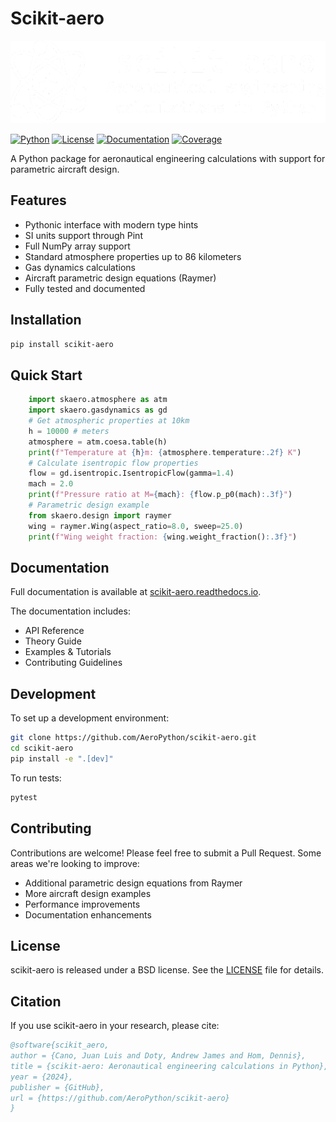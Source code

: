 # Scikit-aero

![Scikit-aero Logo](docs/source/_static/logo.webp)

[![Python](https://img.shields.io/badge/Python-3.8%2B-blue)](https://python.org)
[![License](https://img.shields.io/pypi/l/scikit-aero.svg)](LICENSE)
[![Documentation](https://readthedocs.org/projects/scikit-aero/badge/?version=latest)](https://scikit-aero.readthedocs.io/)
[![Coverage](https://codecov.io/gh/AeroPython/scikit-aero/branch/master/graph/badge.svg)](https://codecov.io/gh/AeroPython/scikit-aero)

A Python package for aeronautical engineering calculations with support for parametric aircraft design.

## Features

- Pythonic interface with modern type hints
- SI units support through Pint
- Full NumPy array support
- Standard atmosphere properties up to 86 kilometers
- Gas dynamics calculations
- Aircraft parametric design equations (Raymer)
- Fully tested and documented

## Installation

```bash
pip install scikit-aero
```
## Quick Start

```python
    import skaero.atmosphere as atm
    import skaero.gasdynamics as gd
    # Get atmospheric properties at 10km
    h = 10000 # meters
    atmosphere = atm.coesa.table(h)
    print(f"Temperature at {h}m: {atmosphere.temperature:.2f} K")
    # Calculate isentropic flow properties
    flow = gd.isentropic.IsentropicFlow(gamma=1.4)
    mach = 2.0
    print(f"Pressure ratio at M={mach}: {flow.p_p0(mach):.3f}")
    # Parametric design example
    from skaero.design import raymer
    wing = raymer.Wing(aspect_ratio=8.0, sweep=25.0)
    print(f"Wing weight fraction: {wing.weight_fraction():.3f}")
```


## Documentation

Full documentation is available at [scikit-aero.readthedocs.io](https://scikit-aero.readthedocs.io/).

The documentation includes:
- API Reference
- Theory Guide
- Examples & Tutorials
- Contributing Guidelines

## Development

To set up a development environment:
```bash
git clone https://github.com/AeroPython/scikit-aero.git
cd scikit-aero
pip install -e ".[dev]"
```

To run tests:
```bash
pytest
```


## Contributing

Contributions are welcome! Please feel free to submit a Pull Request. Some areas we're looking to improve:

- Additional parametric design equations from Raymer
- More aircraft design examples
- Performance improvements
- Documentation enhancements

## License

scikit-aero is released under a BSD license. See the [LICENSE](LICENSE) file for details.

## Citation

If you use scikit-aero in your research, please cite:

```bibtex
@software{scikit_aero,
author = {Cano, Juan Luis and Doty, Andrew James and Hom, Dennis},
title = {scikit-aero: Aeronautical engineering calculations in Python},
year = {2024},
publisher = {GitHub},
url = {https://github.com/AeroPython/scikit-aero}
}
```
